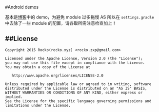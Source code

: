 #Android demos

基本是[博客](http://rocko.xyz/)中的 demo，为避免 module 过多拖慢 AS 所以在 `settings.gradle` 中去除了一些 module 的配置，请各取所需注意检查加上！

##License
-------

```
Copyright 2015 Rocko(rocko.xyz) <rocko.zxp@gmail.com>

Licensed under the Apache License, Version 2.0 (the "License");
you may not use this file except in compliance with the License.
You may obtain a copy of the License at

   http://www.apache.org/licenses/LICENSE-2.0

Unless required by applicable law or agreed to in writing, software
distributed under the License is distributed on an "AS IS" BASIS,
WITHOUT WARRANTIES OR CONDITIONS OF ANY KIND, either express or implied.
See the License for the specific language governing permissions and
limitations under the License.
```